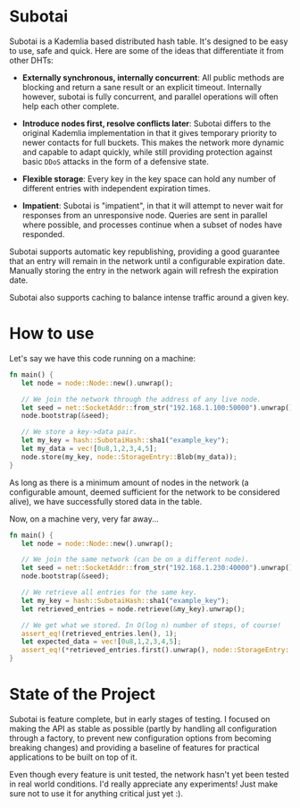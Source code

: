 # Subotai

 Subotai is a Kademlia based distributed hash table. It's designed to be easy to use, safe
 and quick. Here are some of the ideas that differentiate it from other DHTs:

 * **Externally synchronous, internally concurrent**: All public methods are blocking and return
   a sane result or an explicit timeout. Internally however, subotai is fully concurrent,
   and parallel operations will often help each other complete.

 * **Introduce nodes first, resolve conflicts later**: Subotai differs to the original Kademlia
   implementation in that it gives temporary priority to newer contacts for full buckets. This
   makes the network more dynamic and capable to adapt quickly, while still providing protection
   against basic `DDoS` attacks in the form of a defensive state.

 * **Flexible storage**: Every key in the key space can hold any number of different entries with
   independent expiration times. 

 * **Impatient**: Subotai is "impatient", in that it will attempt to never wait for responses from
 an unresponsive node. Queries are sent in parallel where possible, and processes continue when 
 a subset of nodes have responded.

 Subotai supports automatic key republishing, providing a good guarantee that an entry will remain
 in the network until a configurable expiration date. Manually storing the entry in the network
 again will refresh the expiration date.

 Subotai also supports caching to balance intense traffic around a given key.

# How to use

Let's say we have this code running on a machine:

```rust
fn main() {
   let node = node::Node::new().unwrap();

   // We join the network through the address of any live node.
   let seed = net::SocketAddr::from_str("192.168.1.100:50000").unwrap();
   node.bootstrap(&seed);

   // We store a key->data pair.
   let my_key = hash::SubotaiHash::sha1("example_key");
   let my_data = vec![0u8,1,2,3,4,5];
   node.store(my_key, node::StorageEntry::Blob(my_data));
}
```

As long as there is a minimum amount of nodes in the network (a configurable amount, deemed sufficient
for the network to be considered alive), we have successfully stored data in the table.

Now, on a machine very, very far away...

``` rust
fn main() {
   let node = node::Node::new().unwrap();

   // We join the same network (can be on a different node).
   let seed = net::SocketAddr::from_str("192.168.1.230:40000").unwrap();
   node.bootstrap(&seed);

   // We retrieve all entries for the same key.
   let my_key = hash::SubotaiHash::sha1("example_key");
   let retrieved_entries = node.retrieve(&my_key).unwrap();

   // We get what we stored. In O(log n) number of steps, of course!
   assert_eq!(retrieved_entries.len(), 1);
   let expected_data = vec![0u8,1,2,3,4,5];
   assert_eq!(*retrieved_entries.first().unwrap(), node::StorageEntry::Blob(expected_data));
}
```

# State of the Project

Subotai is feature complete, but in early stages of testing. I focused on making the API as stable 
as possible (partly by handling all configuration through a factory, to prevent new configuration options 
from becoming breaking changes) and providing a baseline of features for practical applications to be 
built on top of it. 

Even though every feature is unit tested, the network hasn't yet been tested in real world 
conditions. I'd really appreciate any experiments! Just make sure not to use it for anything critical
just yet :).

